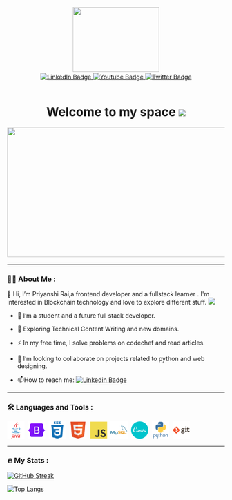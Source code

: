 
<div id="header" align="center">
  <img src="https://media.giphy.com/media/L1R1tvI9svkIWwpVYr/giphy.gif" width="200" height="150"/>
</div>
<div id="badges" align="center">
  <a href="https://www.linkedin.com/in/prai/">
    <img src="https://img.shields.io/badge/LinkedIn-blue?style=for-the-badge&logo=linkedin&logoColor=white" alt="LinkedIn Badge"/>
  </a>
  <a href="https://medium.com/@Pri25">
    <img src="https://img.shields.io/badge/Medium-red?style=for-the-badge&logo=medium&logoColor=white" alt="Youtube Badge"/>
  </a>
  <a href="https://twitter.com/rai_sahab07">
    <img src="https://img.shields.io/badge/Twitter-blue?style=for-the-badge&logo=twitter&logoColor=white" alt="Twitter Badge"/>
   </a><br>
  <img src="https://komarev.com/ghpvc/?username=your-github-username&style=flat-square&color=blue" alt=""/>
</div>

<h1 align="center">
  Welcome to my space
  <img src="https://media.giphy.com/media/hvRJCLFzcasrR4ia7z/giphy.gif" width="30px"/>
</h1>

<div align="center">
  <img src="https://media.giphy.com/media/dWesBcTLavkZuG35MI/giphy.gif" width="600" height="300"/>
</div>
<hr>

### :woman_technologist: About Me :
👋 Hi, I’m Priyanshi Rai,a frontend developer and a fullstack learner . I'm interested in Blockchain technology and love to explore different stuff.
<img src="https://media.giphy.com/media/WUlplcMpOCEmTGBtBW/giphy.gif" width="30">
- :telescope: I’m a student and a future full stack developer.

- :seedling: Exploring Technical Content Writing and new domains.

- :zap: In my free time, I solve problems on codechef and read articles.

- 💞️ I’m looking to collaborate on projects related to python and web designing.

- :mailbox:How to reach me: [![Linkedin Badge](https://img.shields.io/badge/-linkedIn-blue?style=flat&logo=Linkedin&logoColor=white)](https://www.linkedin.com/in/prai/)


---

### :hammer_and_wrench: Languages and Tools :

<div>
  <img src="https://github.com/devicons/devicon/blob/master/icons/java/java-original-wordmark.svg" title="Java" alt="Java" width="40" height="40"/>&nbsp;
  <img src="https://github.com/devicons/devicon/blob/master/icons/bootstrap/bootstrap-original.svg" title="Bootstarp" alt="bootstrap" width="40" height="40"/>&nbsp;
  <img src="https://github.com/devicons/devicon/blob/master/icons/css3/css3-plain-wordmark.svg"  title="CSS3" alt="CSS" width="40" height="40"/>&nbsp;
  <img src="https://github.com/devicons/devicon/blob/master/icons/html5/html5-original.svg" title="HTML5" alt="HTML" width="40" height="40"/>&nbsp;
  <img src="https://github.com/devicons/devicon/blob/master/icons/javascript/javascript-original.svg" title="JavaScript" alt="JavaScript" width="40" height="40">&nbsp;
  <img src="https://github.com/devicons/devicon/blob/master/icons/mysql/mysql-original-wordmark.svg" title="MySQL"  alt="MySQL" width="40" height="40"/>&nbsp;
  <img src="https://github.com/devicons/devicon/blob/master/icons/canva/canva-original.svg" title='canvas' alt='canvas' width='40' height='40'/>&nbsp;
  <img src="https://github.com/devicons/devicon/blob/master/icons/python/python-original-wordmark.svg" alt='python' width='40' height='40'/>&nbsp;
  <img src="https://github.com/devicons/devicon/blob/master/icons/git/git-original-wordmark.svg" title="Git" **alt="Git" width="40" height="40"/>
</div>

---

### :fire: My Stats :

[![GitHub Streak](http://github-readme-streak-stats.herokuapp.com?user=Priyanshi-Rai&theme=dark)](https://git.io/streak-stats)

[![Top Langs](https://github-readme-stats.vercel.app/api/top-langs/?username=Priyanshi-Rai&layout=compact&theme=vision-friendly-dark)](https://github.com/anuraghazra/github-readme-stats)


<!--- 👋 Hi, I’m @Priyanshi-Rai
- 👀 I’m interested in learning new stuff and exploring various field
- 🌱 I’m currently working on front-end devolpent.
- 💞️ I’m looking to collaborate on projects related to python and web designing.
- 📫 How to reach me ...
   twitter handle : raisahab_25
   linkedin : 
--->
<!---
Priyanshi-Rai/Priyanshi-Rai is a ✨ special ✨ repository because its `README.md` (this file) appears on your GitHub profile.
You can click the Preview link to take a look at your changes.
--->
